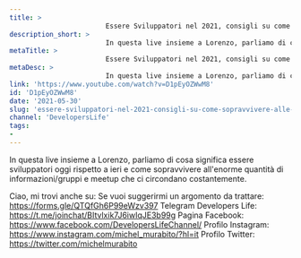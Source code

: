 ```yaml
---
title: > 
                        Essere Sviluppatori nel 2021, consigli su come sopravvivere alle informazioni!
description_short: > 
                        In questa live insieme a Lorenzo, parliamo di cosa significa essere sviluppatori oggi rispetto a ieri e come sopravvivere all'enorme ...
metaTitle: > 
                        Essere Sviluppatori nel 2021, consigli su come sopravvivere alle informazioni!
metaDesc: > 
                        In questa live insieme a Lorenzo, parliamo di cosa significa essere sviluppatori oggi rispetto a ieri e come sopravvivere all'enorme ...
link: 'https://www.youtube.com/watch?v=D1pEyOZWwM8'
id: 'D1pEyOZWwM8'
date: '2021-05-30'
slug: 'essere-sviluppatori-nel-2021-consigli-su-come-sopravvivere-alle-informazioni'
channel: 'DevelopersLife'
tags: 
- 
---
```

In questa live insieme a Lorenzo, parliamo di cosa significa essere sviluppatori oggi rispetto a ieri e come sopravvivere all'enorme quantità di informazioni/gruppi e meetup che ci circondano costantemente.

Ciao, mi trovi anche su:
Se vuoi suggerirmi un argomento da trattare: https://forms.gle/QTQfGh6P99eWzv397
Telegram Developers Life: https://t.me/joinchat/BItvlxik7J6iwIqJE3b99g
Pagina Facebook: https://www.facebook.com/DevelopersLifeChannel/
Profilo Instagram: https://www.instagram.com/michel_murabito/?hl=it
Profilo Twitter: https://twitter.com/michelmurabito​